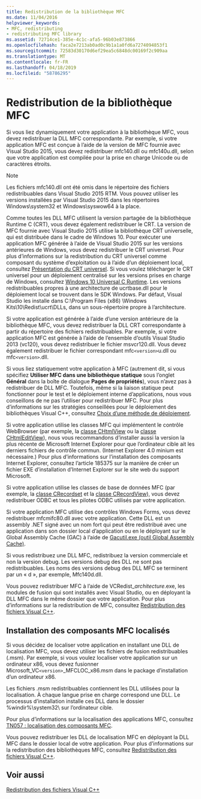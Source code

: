 ```yaml
---
title: Redistribution de la bibliothèque MFC
ms.date: 11/04/2016
helpviewer_keywords:
- MFC, redistributing
- redistributing MFC library
ms.assetid: 72714ce1-385e-4c1c-afa5-96b03e873866
ms.openlocfilehash: faca2e7213ab0ad0c9b1a1a0fd6a7274094853f1
ms.sourcegitcommit: 72583d30170d6ef29ea5c6848dc00169f2c909aa
ms.translationtype: MT
ms.contentlocale: fr-FR
ms.lasthandoff: 04/18/2019
ms.locfileid: "58786295"
---
```

# <a name="redistributing-the-mfc-library"></a>Redistribution de la bibliothèque MFC

Si vous liez dynamiquement votre application à la bibliothèque MFC, vous devez redistribuer la DLL MFC correspondante. Par exemple, si votre application MFC est conçue à l’aide de la version de MFC fournie avec Visual Studio 2015, vous devez redistribuer mfc140.dll ou mfc140u.dll, selon que votre application est compilée pour la prise en charge Unicode ou de caractères étroits.

> [!NOTE]
>  Les fichiers mfc140.dll ont été omis dans le répertoire des fichiers redistribuables dans Visual Studio 2015 RTM. Vous pouvez utiliser les versions installées par Visual Studio 2015 dans les répertoires Windows\system32 et Windows\syswow64 à la place.

Comme toutes les DLL MFC utilisent la version partagée de la bibliothèque Runtime C (CRT), vous devez également redistribuer le CRT. La version de MFC fournie avec Visual Studio 2015 utilise la bibliothèque CRT universelle, qui est distribuée dans le cadre de Windows 10. Pour exécuter une application MFC générée à l’aide de Visual Studio 2015 sur les versions antérieures de Windows, vous devez redistribuer le CRT universel. Pour plus d’informations sur la redistribution du CRT universel comme composant du système d’exploitation ou à l’aide d’un déploiement local, consultez [Présentation du CRT universel](https://devblogs.microsoft.com/cppblog/introducing-the-universal-crt/). Si vous voulez télécharger le CRT universel pour un déploiement centralisé sur les versions prises en charge de Windows, consultez [Windows 10 Universal C Runtime](https://www.microsoft.com/en-us/download/details.aspx?id=48234). Les versions redistribuables propres à une architecture de ucrtbase.dll pour le déploiement local se trouvent dans le SDK Windows. Par défaut, Visual Studio les installe dans C:\Program Files (x86) \Windows Kits\10\Redist\ucrt\DLLs\, dans un sous-répertoire propre à l’architecture.

Si votre application est générée à l’aide d’une version antérieure de la bibliothèque MFC, vous devez redistribuer la DLL CRT correspondante à partir du répertoire des fichiers redistribuables. Par exemple, si votre application MFC est générée à l’aide de l’ensemble d’outils Visual Studio 2013 (vc120), vous devez redistribuer le fichier msvcr120.dll. Vous devez également redistribuer le fichier correspondant mfc`<version>`u.dll ou mfc`<version>`.dll.

Si vous liez statiquement votre application à MFC (autrement dit, si vous spécifiez **Utiliser MFC dans une bibliothèque statique** sous l’onglet **Général** dans la boîte de dialogue **Pages de propriétés**), vous n’avez pas à redistribuer de DLL MFC. Toutefois, même si la liaison statique peut fonctionner pour le test et le déploiement interne d’applications, nous vous conseillons de ne pas l’utiliser pour redistribuer MFC. Pour plus d’informations sur les stratégies conseillées pour le déploiement des bibliothèques Visual C++, consultez [Choix d’une méthode de déploiement](choosing-a-deployment-method.md).

Si votre application utilise les classes MFC qui implémentent le contrôle WebBrowser (par exemple, la [classe CHtmlView](../mfc/reference/chtmlview-class.md) ou la [classe CHtmlEditView](../mfc/reference/chtmleditview-class.md)), nous vous recommandons d’installer aussi la version la plus récente de Microsoft Internet Explorer pour que l’ordinateur cible ait les derniers fichiers de contrôle commun. (Internet Explorer 4.0 minium est nécessaire.) Pour plus d’informations sur l’installation des composants Internet Explorer, consultez l’article 185375 sur la manière de créer un fichier EXE d’installation d’Internet Explorer sur le site web du support Microsoft.

Si votre application utilise les classes de base de données MFC (par exemple, la [classe CRecordset](../mfc/reference/crecordset-class.md) et la [classe CRecordView](../mfc/reference/crecordview-class.md)), vous devez redistribuer ODBC et tous les pilotes ODBC utilisés par votre application.

Si votre application MFC utilise des contrôles Windows Forms, vous devez redistribuer mfcmifc80.dll avec votre application. Cette DLL est un assembly .NET signé avec un nom fort qui peut être redistribué avec une application dans son dossier local d’application ou en le déployant sur le Global Assembly Cache (GAC) à l’aide de [Gacutil.exe (outil Global Assembly Cache)](/dotnet/framework/tools/gacutil-exe-gac-tool).

Si vous redistribuez une DLL MFC, redistribuez la version commerciale et non la version debug. Les versions debug des DLL ne sont pas redistribuables. Les noms des versions debug des DLL MFC se terminent par un « d », par exemple, Mfc140d.dll.

Vous pouvez redistribuer MFC à l’aide de VCRedist_*architecture*.exe, les modules de fusion qui sont installés avec Visual Studio, ou en déployant la DLL MFC dans le même dossier que votre application. Pour plus d’informations sur la redistribution de MFC, consultez [Redistribution des fichiers Visual C++](redistributing-visual-cpp-files.md).

## <a name="installation-of-localized-mfc-components"></a>Installation des composants MFC localisés

Si vous décidez de localiser votre application en installant une DLL de localisation MFC, vous devez utiliser les fichiers de fusion redistribuables (.msm). Par exemple, si vous voulez localiser votre application sur un ordinateur x86, vous devez fusionner Microsoft_VC`<version>`_MFCLOC_x86.msm dans le package d’installation d’un ordinateur x86.

Les fichiers .msm redistribuables contiennent les DLL utilisées pour la localisation. À chaque langue prise en charge correspond une DLL. Le processus d’installation installe ces DLL dans le dossier %windir%\system32\ sur l’ordinateur cible.

Pour plus d’informations sur la localisation des applications MFC, consultez [TN057 : localisation des composants MFC](../mfc/tn057-localization-of-mfc-components.md).

Vous pouvez redistribuer les DLL de localisation MFC en déployant la DLL MFC dans le dossier local de votre application. Pour plus d’informations sur la redistribution des bibliothèques MFC, consultez [Redistribution des fichiers Visual C++](redistributing-visual-cpp-files.md).

## <a name="see-also"></a>Voir aussi

[Redistribution des fichiers Visual C++](redistributing-visual-cpp-files.md)
